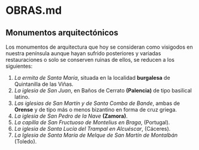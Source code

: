 # OBRAS.md

## Monumentos arquitectónicos

Los monumentos de arquitectura que hoy se consideran como visigodos en nuestra península aunque hayan sufrido posteriores y variadas restauraciones o solo se conserven ruinas de ellos, se reducen a los siguientes:

1.	*La ermita de Santa María*, situada en la localidad **burgalesa** de Quintanilla de las Viñas.
2.	*La iglesia de San Juan*, en Baños de Cerrato **(Palencia)** de tipo basilical latino.
3.	*Las iglesias de San Martín y de Santa Comba de Bande*, ambas de **Orense** y de tipo más o menos bizantino en forma de cruz griega.
4.	*La iglesia de San Pedro de la Nave* **(Zamora)**.
5.	*La capilla de San Fructuoso de Montelius en Braga*, (Portugal).
6.	*La iglesia de Santa Lucía del Trampal en Alcuéscar*, (Cáceres).
7.	*La Iglesia de Santa María de Melque de San Martín de Montalbán* (Toledo).

